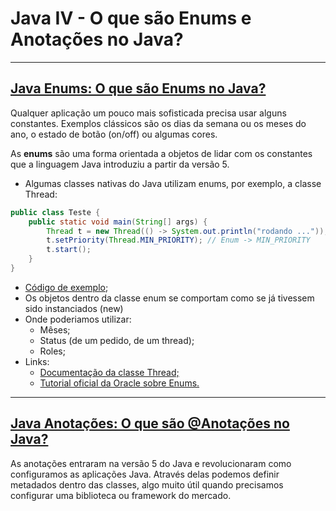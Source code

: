 # Java IV - O que são Enums e Anotações no Java?

---

## [Java Enums: O que são Enums no Java?](./Enums/src)

Qualquer aplicação um pouco mais sofisticada precisa usar alguns constantes. Exemplos clássicos são os dias da semana ou
os meses do ano, o estado de botão (on/off) ou algumas cores.

As **enums** são uma forma orientada a objetos de lidar com os constantes que a linguagem Java introduziu a partir da
versão 5.

- Algumas classes nativas do Java utilizam enums, por exemplo, a classe Thread:

```java
public class Teste {
    public static void main(String[] args) {
        Thread t = new Thread(() -> System.out.println("rodando ..."));
        t.setPriority(Thread.MIN_PRIORITY); // Enum -> MIN_PRIORITY
        t.start();
    }
}
```

- [Código de exemplo](./Enums/src/Prioridade.java);
- Os objetos dentro da classe enum se comportam como se já tivessem sido instanciados (new)
- Onde poderiamos utilizar:
    - Mêses;
    - Status (de um pedido, de um thread);
    - Roles;
- Links:
    - [Documentação da classe Thread;](https://docs.oracle.com/javase/8/docs/api/java/lang/Thread.html)
    - [Tutorial oficial da Oracle sobre Enums.](https://docs.oracle.com/javase/tutorial/java/javaOO/enum.html)

---

## [Java Anotações: O que são @Anotações no Java?](./Enums/src)

As anotações entraram na versão 5 do Java e revolucionaram como configuramos as aplicações Java. Através delas podemos
definir metadados dentro das classes, algo muito útil quando precisamos configurar uma biblioteca ou framework do
mercado.